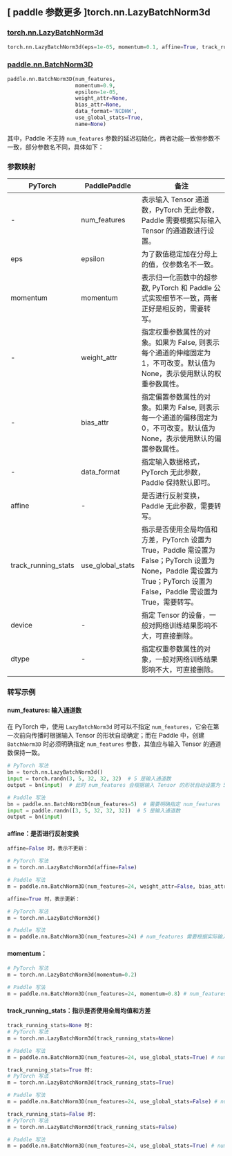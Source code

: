## [ paddle 参数更多 ]torch.nn.LazyBatchNorm3d
### [torch.nn.LazyBatchNorm3d](https://pytorch.org/docs/stable/generated/torch.nn.LazyBatchNorm3d.html)

```python
torch.nn.LazyBatchNorm3d(eps=1e-05, momentum=0.1, affine=True, track_running_stats=True, device=None, dtype=None)
```

### [paddle.nn.BatchNorm3D](https://www.paddlepaddle.org.cn/documentation/docs/zh/develop/api/paddle/nn/BatchNorm3D_cn.html#batchnorm3d)

```python
paddle.nn.BatchNorm3D(num_features,
                      momentum=0.9,
                      epsilon=1e-05,
                      weight_attr=None,
                      bias_attr=None,
                      data_format='NCDHW',
                      use_global_stats=True,
                      name=None)
```

其中，Paddle 不支持 `num_features` 参数的延迟初始化，两者功能一致但参数不一致，部分参数名不同，具体如下：
### 参数映射

| PyTorch       | PaddlePaddle | 备注                                                   |
| ------------- | ------------ | ------------------------------------------------------ |
| -             | num_features   | 表示输入 Tensor 通道数，PyTorch 无此参数，Paddle 需要根据实际输入 Tensor 的通道数进行设置。                             |
| eps           | epsilon      | 为了数值稳定加在分母上的值，仅参数名不一致。                                                                                                      |
| momentum      | momentum      | 表示归一化函数中的超参数, PyTorch 和 Paddle 公式实现细节不一致，两者正好是相反的，需要转写。                                                                     |
| -             | weight_attr  | 指定权重参数属性的对象。如果为 False, 则表示每个通道的伸缩固定为 1，不可改变。默认值为 None，表示使用默认的权重参数属性。                                                        |
| -             | bias_attr    | 指定偏置参数属性的对象。如果为 False, 则表示每一个通道的偏移固定为 0，不可改变。默认值为 None，表示使用默认的偏置参数属性。                                                       |
| -             | data_format  | 指定输入数据格式，PyTorch 无此参数，Paddle 保持默认即可。                                                                                        |
| affine        | -                | 是否进行反射变换， Paddle 无此参数，需要转写。                                                                                                 |
| track_running_stats | use_global_stats | 指示是否使用全局均值和方差，PyTorch 设置为 True，Paddle 需设置为 False；PyTorch 设置为 None，Paddle 需设置为 True；PyTorch 设置为 False，Paddle 需设置为 True，需要转写。 |
| device        | -            | 指定 Tensor 的设备，一般对网络训练结果影响不大，可直接删除。   |
| dtype         | -            | 指定权重参数属性的对象，一般对网络训练结果影响不大，可直接删除。 |

### 转写示例

#### num_features: 输入通道数
在 PyTorch 中，使用 `LazyBatchNorm3d` 时可以不指定 `num_features`，它会在第一次前向传播时根据输入 Tensor 的形状自动确定；而在 Paddle 中，创建 `BatchNorm3D` 时必须明确指定 `num_features` 参数，其值应与输入 Tensor 的通道数保持一致。
```python
# PyTorch 写法
bn = torch.nn.LazyBatchNorm3d()
input = torch.randn(3, 5, 32, 32, 32)  # 5 是输入通道数
output = bn(input)  # 此时 num_features 会根据输入 Tensor 的形状自动设置为 5

# Paddle 写法
bn = paddle.nn.BatchNorm3D(num_features=5)  # 需要明确指定 num_features
input = paddle.randn([3, 5, 32, 32, 32])  # 5 是输入通道数
output = bn(input)
```

#### affine：是否进行反射变换
```python
affine=False 时，表示不更新：

# PyTorch 写法
m = torch.nn.LazyBatchNorm3d(affine=False)

# Paddle 写法
m = paddle.nn.BatchNorm3D(num_features=24, weight_attr=False, bias_attr=False) # num_features 需要根据实际输入通道数进行设置

affine=True 时，表示更新：

# PyTorch 写法
m = torch.nn.LazyBatchNorm3d()

# Paddle 写法
m = paddle.nn.BatchNorm3D(num_features=24) # num_features 需要根据实际输入通道数进行设置
```

#### momentum：
```python
# PyTorch 写法
m = torch.nn.LazyBatchNorm3d(momentum=0.2)

# Paddle 写法
m = paddle.nn.BatchNorm3D(num_features=24, momentum=0.8) # num_features 需要根据实际输入通道数进行设置
```

#### track_running_stats：指示是否使用全局均值和方差

```python
track_running_stats=None 时:
# PyTorch 写法
m = torch.nn.LazyBatchNorm3d(track_running_stats=None)

# Paddle 写法
m = paddle.nn.BatchNorm3D(num_features=24, use_global_stats=True) # num_features 需要根据实际输入通道数进行设置

track_running_stats=True 时:
# PyTorch 写法
m = torch.nn.LazyBatchNorm3d(track_running_stats=True)

# Paddle 写法
m = paddle.nn.BatchNorm3D(num_features=24, use_global_stats=False) # num_features 需要根据实际输入通道数进行设置

track_running_stats=False 时:
# PyTorch 写法
m = torch.nn.LazyBatchNorm3d(track_running_stats=False)

# Paddle 写法
m = paddle.nn.BatchNorm3D(num_features=24, use_global_stats=True) # num_features 需要根据实际输入通道数进行设置
```
